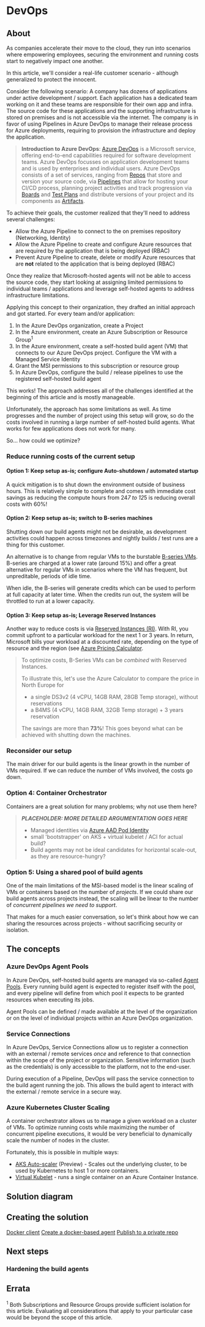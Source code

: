 # DevOps
## About
As companies accelerate their move to the cloud, they run into scenarios where empowering employees, securing the environment and running costs start to negatively impact one another. 

In this article, we'll consider a real-life customer scenario - although generalized to protect the innocent. 

Consider the following scenario: A company has dozens of applications under active development / support. Each application has a dedicated team working on it and these teams are responsible for their own app and infra. The source code for these applications and the supporting infrastructure is stored on premises and is not accessible via the internet. The company is in favor of using Pipelines in Azure DevOps to manage their release process for Azure deployments, requiring to provision the infrastructure and deploy the application. 

>**Introduction to Azure DevOps**: [Azure DevOps](https://docs.microsoft.com/en-us/azure/devops/user-guide/what-is-azure-devops?view=azure-devops) is a Microsoft service, offering end-to-end capabilities required for software development teams. Azure DevOps focusses on application development teams and is used by enterprises and individual users. 
>Azure DevOps consists of a set of services, ranging from [Repos](https://azure.microsoft.com/services/devops/repos/) that store and version your source code, via [Pipelines](https://azure.microsoft.com/services/devops/pipelines/) that allow for hosting your CI/CD process, planning project activities and track progression via [Boards](https://azure.microsoft.com/services/devops/boards/) and [Test Plans](https://azure.microsoft.com/en-us/services/devops/test-plans/) and distribute versions of your project and its components as [Artifacts](https://azure.microsoft.com/en-us/services/devops/artifacts/). 


To achieve their goals, the customer realized that they'll need to address several challenges: 
- Allow the Azure Pipeline to connect to the on premises repository (Networking, Identity)
- Allow the Azure Pipeline to create and configure Azure resources that are required by the application that is being deployed (RBAC)
- Prevent Azure Pipeline to create, delete or modify Azure resources that are **not** related to the application that is being deployed (RBAC)

Once they realize that Microsoft-hosted agents will not be able to access the source code, they start looking at assigning limited permissions to individual teams / applications and leverage self-hosted agents to address infrastructure limitations. 

Applying this concept to their organization, they drafted an initial approach and got started. For every team and/or application: 
1) In the Azure DevOps organization, create a Project
2) In the Azure environment, create an Azure Subscription or Resource Group<sup>1</sup>
3) In the Azure environment, create a self-hosted build agent (VM) that connects to our Azure DevOps project. Configure the VM with a Managed Service Identity
4) Grant the MSI permissions to this subscription or resource group
5) In Azure DevOps, configure the build / release pipelines to use the registered self-hosted build agent

This works! The approach addresses all of the challenges identified at the beginning of this article and is mostly manageable. 

Unfortunately, the approach has some limitations as well. As time progresses and the number of project using this setup will grow, so do the costs involved in running a large number of self-hosted build agents. What works for few applications does not work for many. 

So... how could we optimize?

### Reduce running costs of the current setup
#### Option 1: Keep setup as-is; configure Auto-shutdown / automated startup
A quick mitigation is to shut down the environment outside of business hours. This is relatively simple to complete and comes with immediate cost savings as  reducing the compute hours from 24*7 to 12*5 is reducing overall costs with 60%!

#### Option 2: Keep setup as-is; switch to B-series machines
Shutting down our build agents might not be desirable, as development activities could happen across timezones and nightly builds / test runs are a thing for this customer. 

An alternative is to change from regular VMs to the burstable [B-series VMs](https://azure.microsoft.com/nl-nl/blog/introducing-b-series-our-new-burstable-vm-size). B-series are charged at a lower rate (around 15%) and offer a great alternative for regular VMs in scenarios where the VM has frequent, but unpreditable, periods of idle time. 

When idle, the B-series will generate credits which can be used to perform at full capacity at later time. When the credits run out, the system will be throttled to run at a lower capacity.

#### Option 3: Keep setup as-is; Leverage Reserved Instances
Another way to reduce costs is via [Reserved Instances (RI)](https://azure.microsoft.com/en-us/pricing/reserved-vm-instances/). With RI, you commit upfront to a particular workload for the next 1 or 3 years. In return, Microsoft bills your workload at a discounted rate, depending on the type of resource and the region (see [Azure Pricing Calculator](https://azure.microsoft.com/en-us/pricing/calculator/). 

> To optimize costs, B-Series VMs can be _combined_ with Reserved Instances. 
>
> To illustrate this, let's use the Azure Calculator to compare the price in North Europe for
> * a single DS3v2 (4 vCPU, 14GB RAM, 28GB Temp storage), without reservations 
> * a B4MS (4 vCPU, 14GB RAM, 32GB Temp storage) + 3 years reservation
>
> The savings are more than **73%**! This goes beyond what can be achieved with shutting down the machines.

### Reconsider our setup
The main driver for our build agents is the linear growth in the number of VMs required. If we can reduce the number of VMs involved, the costs go down. 

### Option 4: Container Orchestrator
Containers are a great solution for many problems; why not use them here?

>**_PLACEHOLDER: MORE DETAILED ARGUMENTATION GOES HERE_**
>- Managed identities via [Azure AAD Pod Identity](https://github.com/Azure/aad-pod-identity)
>- small 'bootstrapper' on AKS + virtual kubelet / ACI for actual build?
>- Build agents may not be ideal candidates for horizontal scale-out, as they are resource-hungry?

### Option 5: Using a shared pool of build agents
One of the main limitations of the MSI-based model is the linear scaling of VMs or containers based on the number of _projects_. If we could share our build agents across projects instead, the scaling will be linear to the number of _concurrent pipelines we need to support_. 

That makes for a much easier conversation, so let's think about how we can sharing the resources across projects - without sacrificing security or isolation. 

## The concepts
### Azure DevOps Agent Pools
In Azure DevOps, self-hosted build agents are managed via so-called [Agent Pools](https://docs.microsoft.com/en-us/azure/devops/pipelines/agents/pools-queues?view=azure-devops&tabs=yaml). Every running build agent is expected to register itself with the pool, and every pipeline will define from which pool it expects to be granted resources when executing its jobs. 

Agent Pools can be defined / made available at the level of the organization or on the level of individual projects within an Azure DevOps organization.

### Service Connections
In Azure DevOps, Service Connections allow us to register a connection with an  external / remote services _once_ and reference to that connection within the scope of the project or organization. Sensitive information (such as the credentials) is only accessible to the platform, not to the end-user. 

During execution of a Pipeline, DevOps will pass the service connection to the build agent running the job. This allows the build agent to interact with the external / remote service in a secure way.

### Azure Kubernetes Cluster Scaling
A container orchestrator allows us to manage a given workload on a cluster of VMs. To optimize running costs while maximizing the number of concurrent pipeline executions, it would be very beneficial to dynamically scale the number of nodes in the cluster. 

Fortunately, this is possible in multiple ways: 
- [AKS Auto-scaler](https://docs.microsoft.com/en-us/azure/aks/cluster-autoscaler) (Preview) - Scales out the underlying cluster, to be used by Kubernetes to host 1 or more containers.
- [Virtual Kubelet](https://docs.microsoft.com/en-us/azure/aks/virtual-kubelet) - runs a single container on an Azure Container Instance. 


## Solution diagram


## Creating the solution
[Docker client]()
[Create a docker-based agent](https://docs.microsoft.com/en-us/azure/devops/pipelines/agents/docker?view=azure-devops)
[Publish to a private repo](https://docs.microsoft.com/en-us/azure/container-registry/container-registry-get-started-docker-cli)

## Next steps

### Hardening the build agents

## Errata
<sup>1</sup> Both Subscriptions and Resource Groups provide sufficient isolation for this article. Evaluating all considerations that apply to your particular case would be beyond the scope of this article. 